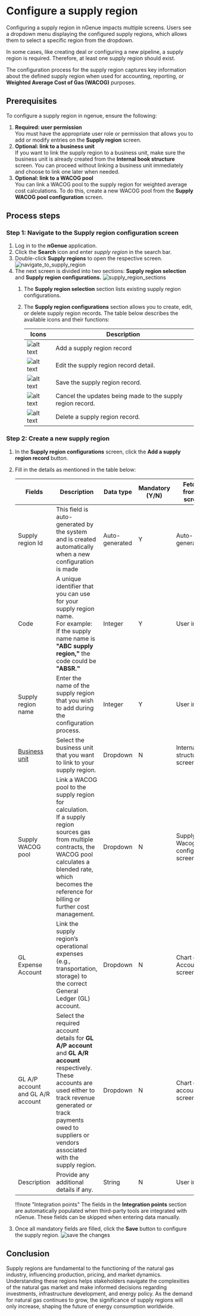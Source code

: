 # Configure a supply region

Configuring a supply region in nGenue impacts multiple screens. Users see a dropdown menu displaying the configured supply regions, which allows them to select a specific region from the dropdown.

In some cases, like creating deal or configuring a new pipeline, a supply region is required. Therefore, at least one supply region should exist.

The configuration process for the supply region captures key information about the defined supply region when used for accounting, reporting, or **Weighted Average Cost of Gas (WACOG)** purposes.

## Prerequisites

To configure a supply region in ngenue, ensure the following:

1. **Required: user permission** <br>
     You must have the appropriate user role or permission that allows you to add or modify entries on the **Supply region** screen.
2. **Optional: link to a business unit** <br>
     If you want to link the supply region to a business unit, make sure the business unit is already created from the **Internal book structure** screen. You can proceed without linking a business unit immediately and choose to link one later when needed.
3. **Optional: link to a WACOG pool** <br>
     You can link a WACOG pool to the supply region for weighted average cost calculations. To do this, create a new WACOG pool from the **Supply WACOG pool configuration** screen.

<!-- **Prerequisites:**
Before setting up the **Supply region**, you must pre-configure the following screens:

- Internal Book Structure
- Supply WACOG Pool Configuration
- Chart of Accounts List

Make sure these are properly configured before proceeding with the Supply Region setup. -->

## Process steps

### Step 1: Navigate to the Supply region configuration screen

1.	Log in to the **nGenue** application.
2.	Click the **Search** icon and enter *supply region* in the search bar.  
3.	Double-click **Supply regions** to open the respective screen.
![navigate_to_supply_region](./images/supply_region_1.png)
4. The next screen is divided into two sections: **Supply region selection** and **Supply region configurations.**
    ![supply_region_sections](./images/supply_region_2.png)
    1. The **Supply region selection** section lists existing supply region configurations.
    2. The **Supply region configurations** section allows you to create, edit, or delete supply region records. The table below describes the available icons and their functions:
    
        | Icons      | Description                          |
        | ----------- | ------------------------------------ |
        | ![alt text](./images/icons/add_record_icon.png)        | Add a supply region record |
        | ![alt text](./images/icons/edit_record_icon.png)    | Edit the supply region record detail. |
        | ![alt text](./images/icons/save_icon.png)        |  Save the supply region record. |
        | ![alt text](./images/icons/edit_current_icon.png)  | Cancel the updates being made to the supply region record. |
        | ![alt text](./images/icons/delete_icon.png)  | Delete a supply region record. |

### Step 2: Create a new supply region

1. In the **Supply region configurations** screen, click the **Add a supply region record** button.
2. Fill in the details as mentioned in the table below:

    | Fields | Description | Data type | Mandatory (Y/N) | Fetched from (UI screen) | Displayed on (UI screen)|
    | --- | --- |--- | --- |--- | --- |
    | Supply region Id | This field is auto-generated by the system and is created automatically when a new configuration is made | Auto-generated | Y | Auto-generated | N/A |
    | Code | A unique identifier that you can use for your supply region name. <br> For example: If the supply name name is **"ABC supply region,"** the code could be **"ABSR."** | Integer | Y | User input | Pipeline location |
    | Supply region name | Enter the name of the supply region that you wish to add during the configuration process. | Integer | Y | User input | Pipeline, Pipeline location, Deal creation and Deal management screen |
    | [Business unit](./configure_book_structure.md#step-3-add-a-business-unit-to-the-legal-entity) | Select the business unit that you want to link to your supply region. | Dropdown | N | Internal book structure screen | N/A |
    | Supply WACOG pool | Link a WACOG pool to the supply region for calculation. <br> If a supply region sources gas from multiple contracts, the WACOG pool calculates a blended rate, which becomes the reference for billing or further cost management. | Dropdown | N | Supply Wacog pool configuration screen | N/A |
    | GL Expense Account | Link the supply region’s operational expenses (e.g., transportation, storage) to the correct General Ledger (GL) account. | Dropdown | N | Chart of Accounts list screen | N/A |
    | GL A/P account and GL A/R account | Select the required account details for **GL A/P account** and **GL A/R account** respectively. These accounts are used either to track revenue generated or track payments owed to suppliers or vendors associated with the supply region. | Dropdown | N | Chart of accounts list screen | N/A |
    | Description | Provide any additional details if any. | String | N | User input | Pipeline, and deal creation screen |

    !!!note "Integration points"
        The fields in the **Integration points** section are automatically populated when third-party tools are integrated with nGenue. These fields can be skipped when entering data manually.

7. Once all mandatory fields are filled, click the **Save** button to configure the supply region.
![save the changes](./images/supply_region_3.png)

## Conclusion

Supply regions are fundamental to the functioning of the natural gas industry, influencing production, pricing, and market dynamics. Understanding these regions helps stakeholders navigate the complexities of the natural gas market and make informed decisions regarding investments, infrastructure development, and energy policy. As the demand for natural gas continues to grow, the significance of supply regions will only increase, shaping the future of energy consumption worldwide.

